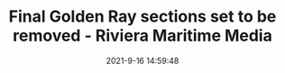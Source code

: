 ---
"title": "Final Golden Ray sections set to be removed - Riviera Maritime Media"
"date": "2021-9-16 14:59:48"
"feed_name": "GOOGLENEWSDRILLING"
"feed_website": "https://news.google.com/search?q=drilling%2Bincident&hl=en-US&gl=US&ceid=US:en"
"feed_rss": "https://news.google.com/rss/search?q=drilling%2Bincident&hl=en-US&gl=US&ceid=US:en"
"link": "https://www.rivieramm.com/news-content-hub/news-content-hub/final-golden-ray-sections-set-to-be-removed-67525"
"file": "_posts/2021-1-1-6f8e0c2c28550e8d1a8153d67162894138ee6ad1.md"
"accident": "0"
"drilling": "0"
"dead": "0"
"injured": "0"
---